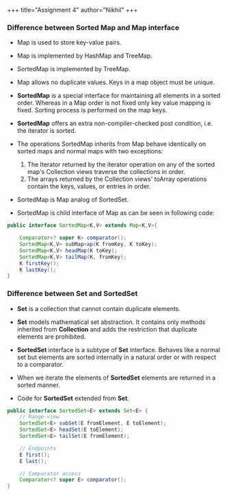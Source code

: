 +++
title="Assignment 4"
author="Nikhil"
+++
### __Difference between Sorted Map and Map interface__
- Map is used to store key-value pairs.
- Map is implemented by HashMap and TreeMap.
- SortedMap is implemented by TreeMap.
- Map allows no duplicate values. Keys in a map object must be unique.
- **SortedMap** is a special interface for maintaining all elements in a sorted order. Whereas in a Map order is not fixed only key value mapping is fixed. Sorting process is performed on the map keys.
- **SortedMap** offers an extra non-compiler-checked post condition, i.e. the iterator is sorted.
- The operations SortedMap inherits from Map behave identically on sorted maps and normal maps with two exceptions:

    1. The Iterator returned by the iterator operation on any of the sorted map's Collection views traverse the collections in order.
    2. The arrays returned by the Collection views' toArray operations contain the keys, values, or entries in order.

- SortedMap is Map analog of SortedSet.
- SortedMap is child interface of Map as can be seen in following code:

```java
public interface SortedMap<K,V> extends Map<K,V>{

	Comparator<? super K> comparator();
	SortedMap<K,V> subMap<ap(K fromKey, K toKey);
	SortedMap<K,V> headMap(K toKey);
	SortedMap<K,V> tailMap(K, fromKey);
	K firstKey();
	K lastKey();
}
```

### __Difference between Set and SortedSet__
- **Set** is a collection that cannot contain duplicate elements.
- **Set** models mathematical set abstraction. It contains only methods inherited from __Collection__ and adds the restriction that duplicate elements are prohibited.
- __SortedSet__  interface is a subtype of __Set__ interface. Behaves like a normal set but elements are sorted internally in a natural order or with respect to a comparator.
- When we iterate the elements of __SortedSet__ elements are returned in a sorted manner.

- Code for __SortedSet__ extended from __Set__.
```java
public interface SortedSet<E> extends Set<E> {
    // Range-view
    SortedSet<E> subSet(E fromElement, E toElement);
    SortedSet<E> headSet(E toElement);
    SortedSet<E> tailSet(E fromElement);

    // Endpoints
    E first();
    E last();

    // Comparator access
    Comparator<? super E> comparator();
}

```





